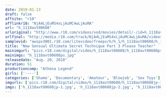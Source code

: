 ```yaml
---
date: 2019-01-13
draft: false
affsite: "r18"
afflinkr18: "NjA4LjEuMS4xLjAuMC4wLjAuMA"
url: "h_1118avt00608"
urloriginal: "http://www.r18.com/videos/vod/movies/detail/-/id=h_1118avt00608"
urlfinal: "http://media.r18.com/track/NjA4LjEuMS4xLjAuMC4wLjAuMA/videos/vod/movies/detail/-/id=h_1118avt00608"
samplevid: "awspv3001.r18.com/litevideo/freepv/h/h_1/h_1118avt00608/h_1118avt00608_dmb_s.mp4"
title: "New Sensual Ultimate Secret Technique Part 3 Please Teacher"
mainimgurl: "pics.r18.com/digital/video/h_1118avt00608/h_1118avt00608ps.jpg"
mainimgs: "h_1118avt00608ps.jpg"
releasedate: "Aug. 20, 2018"
duration: 51
productioncomp: "Athena Legend"
girls: ['----']
categories: ['Shame', 'Documentary', 'Amateur', 'Blowjob', 'Sex Toys']
imgurls: ['pics.r18.com/digital/video/h_1118avt00608/h_1118avt00608jp-1.jpg', 'pics.r18.com/digital/video/h_1118avt00608/h_1118avt00608jp-2.jpg', 'pics.r18.com/digital/video/h_1118avt00608/h_1118avt00608jp-3.jpg', 'pics.r18.com/digital/video/h_1118avt00608/h_1118avt00608jp-4.jpg', 'pics.r18.com/digital/video/h_1118avt00608/h_1118avt00608jp-5.jpg', 'pics.r18.com/digital/video/h_1118avt00608/h_1118avt00608jp-6.jpg', 'pics.r18.com/digital/video/h_1118avt00608/h_1118avt00608jp-7.jpg', 'pics.r18.com/digital/video/h_1118avt00608/h_1118avt00608jp-8.jpg', 'pics.r18.com/digital/video/h_1118avt00608/h_1118avt00608jp-9.jpg', 'pics.r18.com/digital/video/h_1118avt00608/h_1118avt00608jp-10.jpg', 'pics.r18.com/digital/video/h_1118avt00608/h_1118avt00608jp-11.jpg', 'pics.r18.com/digital/video/h_1118avt00608/h_1118avt00608jp-12.jpg', 'pics.r18.com/digital/video/h_1118avt00608/h_1118avt00608jp-13.jpg', 'pics.r18.com/digital/video/h_1118avt00608/h_1118avt00608jp-14.jpg', 'pics.r18.com/digital/video/h_1118avt00608/h_1118avt00608jp-15.jpg', 'pics.r18.com/digital/video/h_1118avt00608/h_1118avt00608jp-16.jpg', 'pics.r18.com/digital/video/h_1118avt00608/h_1118avt00608jp-17.jpg', 'pics.r18.com/digital/video/h_1118avt00608/h_1118avt00608jp-18.jpg', 'pics.r18.com/digital/video/h_1118avt00608/h_1118avt00608jp-19.jpg', 'pics.r18.com/digital/video/h_1118avt00608/h_1118avt00608jp-20.jpg']
imgs: ['h_1118avt00608jp-1.jpg', 'h_1118avt00608jp-2.jpg', 'h_1118avt00608jp-3.jpg', 'h_1118avt00608jp-4.jpg', 'h_1118avt00608jp-5.jpg', 'h_1118avt00608jp-6.jpg', 'h_1118avt00608jp-7.jpg', 'h_1118avt00608jp-8.jpg', 'h_1118avt00608jp-9.jpg', 'h_1118avt00608jp-10.jpg', 'h_1118avt00608jp-11.jpg', 'h_1118avt00608jp-12.jpg', 'h_1118avt00608jp-13.jpg', 'h_1118avt00608jp-14.jpg', 'h_1118avt00608jp-15.jpg', 'h_1118avt00608jp-16.jpg', 'h_1118avt00608jp-17.jpg', 'h_1118avt00608jp-18.jpg', 'h_1118avt00608jp-19.jpg', 'h_1118avt00608jp-20.jpg']
---
```

